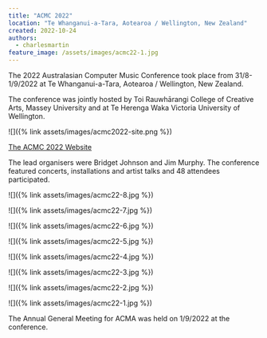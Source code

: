 ```yaml
---
title: "ACMC 2022"
location: "Te Whanganui-a-Tara, Aotearoa / Wellington, New Zealand"
created: 2022-10-24
authors: 
  - charlesmartin
feature_image: /assets/images/acmc22-1.jpg
---
```


The 2022 Australasian Computer Music Conference took place from 31/8-1/9/2022 at Te Whanganui-a-Tara, Aotearoa / Wellington, New Zealand. 

The conference was jointly hosted by Toi Rauwhārangi College of Creative Arts, Massey University and at Te Herenga Waka Victoria University of Wellington.

![]({% link assets/images/acmc2022-site.png %})

[The ACMC 2022 Website](https://www.acmc2022.com)

The lead organisers were Bridget Johnson and Jim Murphy. The conference featured concerts, installations and artist talks and 48 attendees participated.

![]({% link assets/images/acmc22-8.jpg %})

![]({% link assets/images/acmc22-7.jpg %})

![]({% link assets/images/acmc22-6.jpg %})

![]({% link assets/images/acmc22-5.jpg %})

![]({% link assets/images/acmc22-4.jpg %})

![]({% link assets/images/acmc22-3.jpg %})

![]({% link assets/images/acmc22-2.jpg %})

![]({% link assets/images/acmc22-1.jpg %})

The Annual General Meeting for ACMA was held on 1/9/2022 at the conference.
